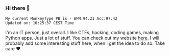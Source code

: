 ### Hi there 👋
<!-- PB START -->
```
My current MonkeyType PB is - WPM:94.21 Acc:97.42
Updated on: 10:25:37 CEST Time
```
<!-- PB END -->
I'm an IT person, just overall. I like CTFs, hacking, coding games, making Python apps. Just a lot of stuff.
You can check out my website [here](https://skill3472.github.io/).
I will probably add some interesting stuff here, when I get the idea to do so. Take care ❤️
